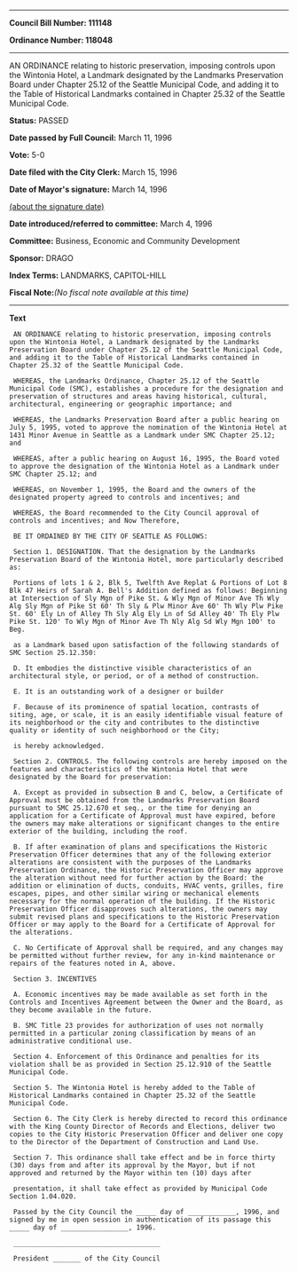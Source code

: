 

********

**Council Bill Number: 111148**
   
**Ordinance Number: 118048**
********

 AN ORDINANCE relating to historic preservation, imposing controls upon the Wintonia Hotel, a Landmark designated by the Landmarks Preservation Board under Chapter 25.12 of the Seattle Municipal Code, and adding it to the Table of Historical Landmarks contained in Chapter 25.32 of the Seattle Municipal Code.

**Status:** PASSED
   
**Date passed by Full Council:** March 11, 1996
   
**Vote:** 5-0
   
**Date filed with the City Clerk:** March 15, 1996
   
**Date of Mayor's signature:** March 14, 1996
   
[(about the signature date)](/~public/approvaldate.htm)
   
   
   
**Date introduced/referred to committee:** March 4, 1996
   
**Committee:** Business, Economic and Community Development
   
**Sponsor:** DRAGO
   
   
**Index Terms:** LANDMARKS, CAPITOL-HILL

**Fiscal Note:**_(No fiscal note available at this time)_

********

**Text**
   
```
 AN ORDINANCE relating to historic preservation, imposing controls upon the Wintonia Hotel, a Landmark designated by the Landmarks Preservation Board under Chapter 25.12 of the Seattle Municipal Code, and adding it to the Table of Historical Landmarks contained in Chapter 25.32 of the Seattle Municipal Code.

 WHEREAS, the Landmarks Ordinance, Chapter 25.12 of the Seattle Municipal Code (SMC), establishes a procedure for the designation and preservation of structures and areas having historical, cultural, architectural, engineering or geographic importance; and

 WHEREAS, the Landmarks Preservation Board after a public hearing on July 5, 1995, voted to approve the nomination of the Wintonia Hotel at 1431 Minor Avenue in Seattle as a Landmark under SMC Chapter 25.12; and

 WHEREAS, after a public hearing on August 16, 1995, the Board voted to approve the designation of the Wintonia Hotel as a Landmark under SMC Chapter 25.12; and

 WHEREAS, on November 1, 1995, the Board and the owners of the designated property agreed to controls and incentives; and

 WHEREAS, the Board recommended to the City Council approval of controls and incentives; and Now Therefore,

 BE IT ORDAINED BY THE CITY OF SEATTLE AS FOLLOWS:

 Section 1. DESIGNATION. That the designation by the Landmarks Preservation Board of the Wintonia Hotel, more particularly described as:

 Portions of lots 1 & 2, Blk 5, Twelfth Ave Replat & Portions of Lot 8 Blk 47 Heirs of Sarah A. Bell's Addition defined as follows: Beginning at Intersection of Sly Mgn of Pike St. & Wly Mgn of Minor Ave Th Wly Alg Sly Mgn of Pike St 60' Th Sly & Plw Minor Ave 60' Th Wly Plw Pike St. 60' Ely Ln of Alley Th Sly Alg Ely Ln of Sd Alley 40' Th Ely Plw Pike St. 120' To Wly Mgn of Minor Ave Th Nly Alg Sd Wly Mgn 100' to Beg.

 as a Landmark based upon satisfaction of the following standards of SMC Section 25.12.350:

 D. It embodies the distinctive visible characteristics of an architectural style, or period, or of a method of construction.

 E. It is an outstanding work of a designer or builder

 F. Because of its prominence of spatial location, contrasts of siting, age, or scale, it is an easily identifiable visual feature of its neighborhood or the city and contributes to the distinctive quality or identity of such neighborhood or the City;

 is hereby acknowledged.

 Section 2. CONTROLS. The following controls are hereby imposed on the features and characteristics of the Wintonia Hotel that were designated by the Board for preservation:

 A. Except as provided in subsection B and C, below, a Certificate of Approval must be obtained from the Landmarks Preservation Board pursuant to SMC 25.12.670 et seq., or the time for denying an application for a Certificate of Approval must have expired, before the owners may make alterations or significant changes to the entire exterior of the building, including the roof.

 B. If after examination of plans and specifications the Historic Preservation Officer determines that any of the following exterior alterations are consistent with the purposes of the Landmarks Preservation Ordinance, the Historic Preservation Officer may approve the alteration without need for further action by the Board: the addition or elimination of ducts, conduits, HVAC vents, grilles, fire escapes, pipes, and other similar wiring or mechanical elements necessary for the normal operation of the building. If the Historic Preservation Officer disapproves such alterations, the owners may submit revised plans and specifications to the Historic Preservation Officer or may apply to the Board for a Certificate of Approval for the alterations.

 C. No Certificate of Approval shall be required, and any changes may be permitted without further review, for any in-kind maintenance or repairs of the features noted in A, above.

 Section 3. INCENTIVES

 A. Economic incentives may be made available as set forth in the Controls and Incentives Agreement between the Owner and the Board, as they become available in the future.

 B. SMC Title 23 provides for authorization of uses not normally permitted in a particular zoning classification by means of an administrative conditional use.

 Section 4. Enforcement of this Ordinance and penalties for its violation shall be as provided in Section 25.12.910 of the Seattle Municipal Code.

 Section 5. The Wintonia Hotel is hereby added to the Table of Historical Landmarks contained in Chapter 25.32 of the Seattle Municipal Code.

 Section 6. The City Clerk is hereby directed to record this ordinance with the King County Director of Records and Elections, deliver two copies to the City Historic Preservation Officer and deliver one copy to the Director of the Department of Construction and Land Use.

 Section 7. This ordinance shall take effect and be in force thirty (30) days from and after its approval by the Mayor, but if not approved and returned by the Mayor within ten (10) days after

 presentation, it shall take effect as provided by Municipal Code Section 1.04.020.

 Passed by the City Council the _____ day of ____________, 1996, and signed by me in open session in authentication of its passage this _____ day of _________________, 1996.

 _____________________________________

 President _______ of the City Council

```
